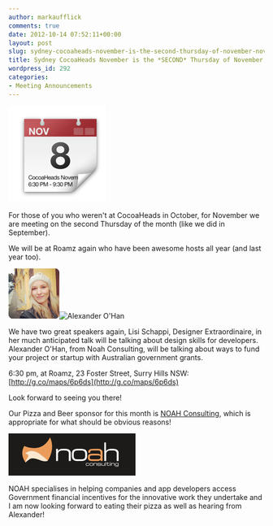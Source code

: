 ```yaml
---
author: markaufflick
comments: true
date: 2012-10-14 07:52:11+00:00
layout: post
slug: sydney-cocoaheads-november-is-the-second-thursday-of-november-nov-8th
title: Sydney CocoaHeads November is the *SECOND* Thursday of November, Nov-8th
wordpress_id: 292
categories:
- Meeting Announcements
---
```


![November 8th](/assets/2012_10_newimage1.png)




For those of you who weren't at CocoaHeads in October, for November we are meeting on the second Thursday of the month (like we did in September).




We will be at Roamz again who have been awesome hosts all year (and last year too).




![Lisi Schappi](/assets/2012_10_newimage.png)![Alexander O'Han](http://sydneycocoaheads.files.wordpress.com/2012/10/newimage2.png)




We have two great speakers again, Lisi Schappi, Designer Extraordinaire, in her much anticipated talk will be talking about design skills for developers. Alexander O'Han, from Noah Consulting, will be talking about ways to fund your project or startup with Australian government grants.




6:30 pm, at Roamz, 23 Foster Street, Surry Hills NSW: [http://g.co/maps/6p6ds](http://g.co/maps/6p6ds)




Look forward to seeing you there!




Our Pizza and Beer sponsor for this month is [NOAH Consulting](http://www.noahconsulting.com.au/), which is appropriate for what should be obvious reasons!




[![NOAH Consulting](/assets/2012_10_newimage3.png)](http://www.noahconsulting.com.au/)




NOAH specialises in helping companies and app developers access Government financial incentives for the innovative work they undertake and I am now looking forward to eating their pizza as well as hearing from Alexander!
